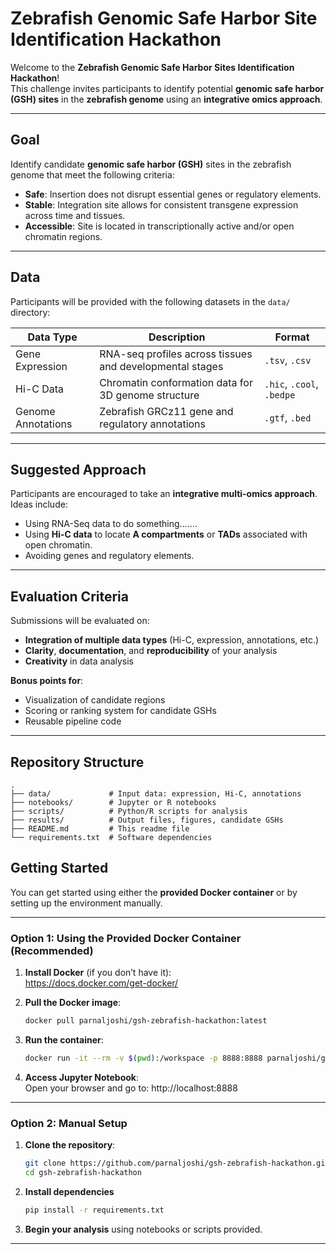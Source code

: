 # Zebrafish Genomic Safe Harbor Site Identification Hackathon

Welcome to the **Zebrafish Genomic Safe Harbor Sites Identification Hackathon**!  
This challenge invites participants to identify potential **genomic safe harbor (GSH) sites** in the **zebrafish genome** using an **integrative omics approach**.

---

## Goal

Identify candidate **genomic safe harbor (GSH)** sites in the zebrafish genome that meet the following criteria:

- **Safe**: Insertion does not disrupt essential genes or regulatory elements.
- **Stable**: Integration site allows for consistent transgene expression across time and tissues.
- **Accessible**: Site is located in transcriptionally active and/or open chromatin regions.

---

## Data

Participants will be provided with the following datasets in the `data/` directory:

| Data Type         | Description                                                        | Format               |
|-------------------|--------------------------------------------------------------------|----------------------|
| Gene Expression   | RNA-seq profiles across tissues and developmental stages           | `.tsv`, `.csv`       |
| Hi-C Data         | Chromatin conformation data for 3D genome structure                | `.hic`, `.cool`, `.bedpe` |
| Genome Annotations| Zebrafish GRCz11 gene and regulatory annotations                  | `.gtf`, `.bed`       |

---

## Suggested Approach

Participants are encouraged to take an **integrative multi-omics approach**. Ideas include:

- Using RNA-Seq data to do something.......
- Using **Hi-C data** to locate **A compartments** or **TADs** associated with open chromatin.
- Avoiding genes and regulatory elements.

---

## Evaluation Criteria

Submissions will be evaluated on:

- **Integration of multiple data types** (Hi-C, expression, annotations, etc.)
- **Clarity**, **documentation**, and **reproducibility** of your analysis
- **Creativity** in data analysis

**Bonus points for**:

- Visualization of candidate regions
- Scoring or ranking system for candidate GSHs
- Reusable pipeline code

---

## Repository Structure

```text
.
├── data/             # Input data: expression, Hi-C, annotations
├── notebooks/        # Jupyter or R notebooks
├── scripts/          # Python/R scripts for analysis
├── results/          # Output files, figures, candidate GSHs
├── README.md         # This readme file
└── requirements.txt  # Software dependencies
```

## Getting Started

You can get started using either the **provided Docker container** or by setting up the environment manually.

---

### Option 1: Using the Provided Docker Container (Recommended)

1. **Install Docker** (if you don’t have it):  
   https://docs.docker.com/get-docker/

2. **Pull the Docker image**:
   ```bash
   docker pull parnaljoshi/gsh-zebrafish-hackathon:latest
   ```
   
3. **Run the container**:
   ```bash
   docker run -it --rm -v $(pwd):/workspace -p 8888:8888 parnaljoshi/gsh-zebrafish-hackathon
   ```

4. **Access Jupyter Notebook**:  
   Open your browser and go to: http://localhost:8888

---

### Option 2: Manual Setup

1. **Clone the repository**:
   ```bash
   git clone https://github.com/parnaljoshi/gsh-zebrafish-hackathon.git  
   cd gsh-zebrafish-hackathon
   ```

2. **Install dependencies**
   ```bash
   pip install -r requirements.txt
   ```

4. **Begin your analysis** using notebooks or scripts provided.

---

